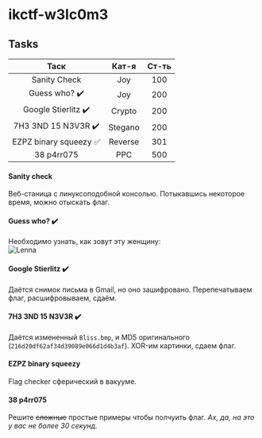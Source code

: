 # ikctf-w3lc0m3

## Tasks

|         Таск        |  Кат-я  | Ст-ть |
|:-------------------:|:-------:|:-----:|
| Sanity Check        |     Joy |   100 |
| Guess who?  :heavy_check_mark:  |     Joy |   200 |
| Google Stierlitz :heavy_check_mark:  |  Crypto |   200 |
| 7H3 3ND 15 N3V3R  :heavy_check_mark: | Stegano |   200 |
| EZPZ binary squeezy :white_check_mark: | Reverse |   301 |
| 38 p4rr075          |     PPC |   500 |

#### Sanity check
Веб-станица с линуксоподобной консолью. Потыкавшись некоторое время, можно отыскать флаг.
#### Guess who? :heavy_check_mark:
Необходимо узнать, как зовут эту женщину:<br>
![Lenna](https://upload.wikimedia.org/wikipedia/ru/thumb/2/24/Lenna.png/220px-Lenna.png)
#### Google Stierlitz :heavy_check_mark:
Даётся снимок письма в Gmail, но оно зашифровано. Перепечатываем флаг, расшифровываем, сдаём.
#### 7H3 3ND 15 N3V3R :heavy_check_mark:
Даётся измененный `Bliss.bmp`, и MD5 оригинального (`216d20df62af34d39089e066d1d4b3af`). XOR-им картинки, сдаем флаг.
#### EZPZ binary squeezy
Flag checker сферический в вакууме.
#### 38 p4rr075
Решите ~~сложные~~ простые примеры чтобы полчуить флаг. *Ах, да, на это у вас не более 30 секунд.*
